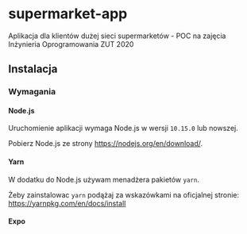 # supermarket-app
Aplikacja dla klientów dużej sieci supermarketów - POC na zajęcia Inżynieria Oprogramowania ZUT 2020

## Instalacja

### Wymagania

#### Node.js

Uruchomienie aplikacji wymaga Node.js w wersji `10.15.0` lub nowszej.

Pobierz Node.js ze strony https://nodejs.org/en/download/.

#### Yarn

W dodatku do Node.js używam menadżera pakietów `yarn`.

Żeby zainstalowac `yarn` podążaj za wskazówkami na oficjalnej stronie:
https://yarnpkg.com/en/docs/install

#### Expo
